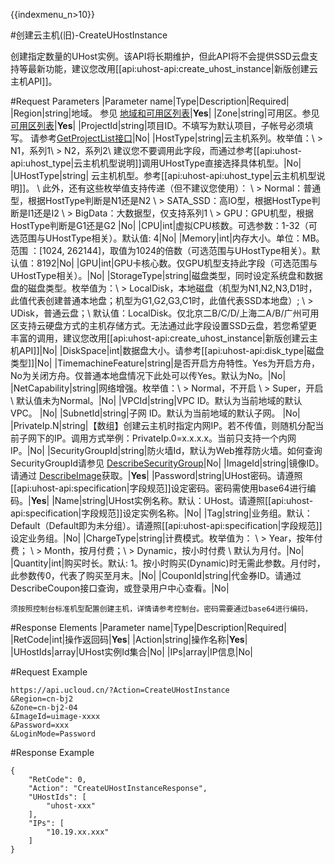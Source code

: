 {{indexmenu_n>10}}

#创建云主机(旧)-CreateUHostInstance

创建指定数量的UHost实例。该API将长期维护，但此API将不会提供SSD云盘支持等最新功能，建议您改用[[api:uhost-api:create_uhost_instance|新版创建云主机API]]。

#Request Parameters
|Parameter name|Type|Description|Required|
|Region|string|地域。 参见 [地域和可用区列表](../summary/regionlist.html)|**Yes**|
|Zone|string|可用区。参见 [可用区列表](../summary/regionlist.html)|**Yes**|
|ProjectId|string|项目ID。不填写为默认项目，子帐号必须填写。 请参考[GetProjectList接口](../summary/get_project_list.html)|No|
|HostType|string|云主机系列。枚举值：\\ > N1，系列1\\ > N2，系列2\\ 建议您不要调用此字段，而通过参考[[api:uhost-api:uhost_type|云主机机型说明]]调用UHostType直接选择具体机型。|No|
|UHostType|string| 云主机机型。参考[[api:uhost-api:uhost_type|云主机机型说明]]。 \\ 此外，还有这些枚举值支持传递（但不建议您使用）： \\ > Normal：普通型，根据HostType判断是N1还是N2 \\ > SATA\_SSD：高IO型，根据HostType判断是I1还是I2 \\ > BigData：大数据型，仅支持系列1 \\ > GPU：GPU机型，根据HostType判断是G1还是G2 |No|
|CPU|int|虚拟CPU核数。可选参数：1-32（可选范围与UHostType相关）。默认值: 4|No|
|Memory|int|内存大小。单位：MB。范围 ：[1024, 262144]，取值为1024的倍数（可选范围与UHostType相关）。默认值：8192|No|
|GPU|int|GPU卡核心数。仅GPU机型支持此字段（可选范围与UHostType相关）。|No|
|StorageType|string|磁盘类型，同时设定系统盘和数据盘的磁盘类型。枚举值为：\\ > LocalDisk，本地磁盘（机型为N1,N2,N3,D1时，此值代表创建普通本地盘；机型为G1,G2,G3,C1时，此值代表SSD本地盘）; \\ > UDisk，普通云盘；\\ 默认值：LocalDisk。仅北京二B/C/D/上海二A/B/广州可用区支持云硬盘方式的主机存储方式。无法通过此字段设置SSD云盘，若您希望更丰富的调用，建议您改用[[api:uhost-api:create_uhost_instance|新版创建云主机API]]|No|
|DiskSpace|int|数据盘大小。请参考[[api:uhost-api:disk_type|磁盘类型]]|No|
|TimemachineFeature|string|是否开启方舟特性。Yes为开启方舟，No为关闭方舟。仅普通本地盘情况下此处可以传Yes。默认为No。|No|
|NetCapability|string|网络增强。枚举值：\\ > Normal，不开启 \\ > Super，开启 \\ 默认值未为Normal。|No|
|VPCId|string|VPC ID。默认为当前地域的默认VPC。 |No|
|SubnetId|string|子网 ID。默认为当前地域的默认子网。 |No|
|PrivateIp.N|string|【数组】创建云主机时指定内网IP。若不传值，则随机分配当前子网下的IP。调用方式举例：PrivateIp.0=x.x.x.x。当前只支持一个内网IP。|No|
|SecurityGroupId|string|防火墙Id，默认为Web推荐防火墙。如何查询SecurityGroupId请参见 [DescribeSecurityGroup](../unet-api/describe_security_group.html)|No|
|ImageId|string|镜像ID。请通过 [DescribeImage](describe_image.html)获取。|**Yes**|
|Password|string|UHost密码。请遵照[[api:uhost-api:specification|字段规范]]设定密码。密码需使用base64进行编码。|**Yes**|
|Name|string|UHost实例名称。默认：UHost。请遵照[[api:uhost-api:specification|字段规范]]设定实例名称。|No|
|Tag|string|业务组。默认：Default（Default即为未分组）。请遵照[[api:uhost-api:specification|字段规范]]设定业务组。|No|
|ChargeType|string|计费模式。枚举值为： \\ > Year，按年付费； \\ > Month，按月付费；\\ > Dynamic，按小时付费 \\ 默认为月付。|No|
|Quantity|int|购买时长。默认: 1。按小时购买(Dynamic)时无需此参数。月付时，此参数传0，代表了购买至月末。|No|
|CouponId|string|代金券ID。请通过DescribeCoupon接口查询，或登录用户中心查看。|No|

```
须按照控制台标准机型配置创建主机，详情请参考控制台。密码需要通过base64进行编码，
```

#Response Elements
|Parameter name|Type|Description|Required|
|RetCode|int|操作返回码|**Yes**|
|Action|string|操作名称|**Yes**|
|UHostIds|array|UHost实例Id集合|No|
|IPs|array|IP信息|No|

#Request Example
```
https://api.ucloud.cn/?Action=CreateUHostInstance
&Region=cn-bj2
&Zone=cn-bj2-04
&ImageId=uimage-xxxx
&Password=xxx
&LoginMode=Password
```
#Response Example
```
{
    "RetCode": 0,
    "Action": "CreateUHostInstanceResponse",
    "UHostIds": [
        "uhost-xxx"
    ],
    "IPs": [
        "10.19.xx.xxx"
    ]
}
```